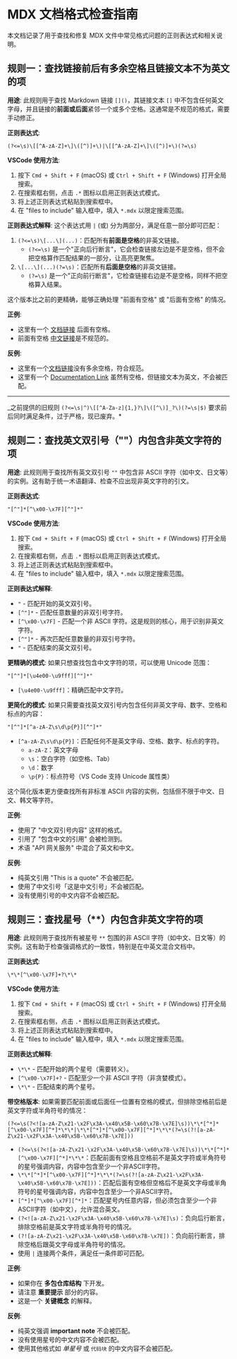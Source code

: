 # MDX 文档格式检查指南

本文档记录了用于查找和修复 MDX 文件中常见格式问题的正则表达式和相关说明。

## 规则一：查找链接前后有多余空格且链接文本不为英文的项

**用途**:
此规则用于查找 Markdown 链接 `[]()`，其链接文本 `[]` 中不包含任何英文字母，并且链接的**前面或后面**紧邻一个或多个空格。这通常是不规范的格式，需要手动修正。

**正则表达式**:

```regex
(?<=\s)\[[^A-zA-Z]+\]\([^)]+\)|\[[^A-zA-Z]+\]\([^)]+\)(?=\s)
```

**VSCode 使用方法**:

1.  按下 `Cmd + Shift + F` (macOS) 或 `Ctrl + Shift + F` (Windows) 打开全局搜索。
2.  在搜索框右侧，点击 `.*` 图标以启用正则表达式模式。
3.  将上述正则表达式粘贴到搜索框中。
4.  在 "files to include" 输入框中，填入 `*.mdx` 以限定搜索范围。

**正则表达式解释**:
这个表达式用 `|` (或) 分为两部分，满足任意一部分即可匹配：

1.  `(?<=\s)\[...\](...)`：匹配所有**前面是空格**的非英文链接。
    - `(?<=\s)` 是一个"正向后行断言"，它会检查链接左边是不是空格，但不会把空格算作匹配结果的一部分，让高亮更聚焦。
2.  `\[...\](...)(?=\s)`：匹配所有**后面是空格**的非英文链接。
    - `(?=\s)` 是一个"正向前行断言"，它检查链接右边是不是空格，同样不把空格算入结果。

这个版本比之前的更精确，能够正确处理 "前面有空格" 或 "后面有空格" 的情况。

**正例**:

- 这里有一个 [文档链接](https://example.com) 后面有空格。
- 前面有空格 [中文链接](https://example.com)是不规范的。

**反例**:

- 这里有一个[文档链接](https://example.com)没有多余空格，符合规范。
- 这里有一个 [Documentation Link](https://example.com) 虽然有空格，但链接文本为英文，不会被匹配。

---

_之前提供的旧规则 `(?<=\s|^)\[[^A-Za-z]{1,}?\]\([^\)]_?\)(?=\s|$)` 要求前后同时满足条件，过于严格，现已废弃。\*

## 规则二：查找英文双引号（""）内包含非英文字符的项

**用途**:
此规则用于查找所有英文双引号 `""` 中包含非 ASCII 字符（如中文、日文等）的实例。这有助于统一术语翻译、检查不应出现非英文字符的引文。

**正则表达式**:

```regex
"[^"]*[^\x00-\x7F][^"]*"
```

**VSCode 使用方法**:

1.  按下 `Cmd + Shift + F` (macOS) 或 `Ctrl + Shift + F` (Windows) 打开全局搜索。
2.  在搜索框右侧，点击 `.*` 图标以启用正则表达式模式。
3.  将上述正则表达式粘贴到搜索框中。
4.  在 "files to include" 输入框中，填入 `*.mdx` 以限定搜索范围。

**正则表达式解释**:

- `"` - 匹配开始的英文双引号。
- `[^"]*` - 匹配任意数量的非双引号字符。
- `[^\x00-\x7F]` - 匹配一个非 ASCII 字符。这是规则的核心，用于识别非英文字符。
- `[^"]*` - 再次匹配任意数量的非双引号字符。
- `"` - 匹配结束的英文双引号。

**更精确的模式**:
如果只想查找包含中文字符的项，可以使用 Unicode 范围：

```regex
"[^"]*[\u4e00-\u9fff][^"]*"
```

- `[\u4e00-\u9fff]`：精确匹配中文字符。

**更简化的模式**:
如果只需要查找英文双引号内包含任何非英文字母、数字、空格和标点的内容：

```regex
"[^"]*[^a-zA-Z\s\d\p{P}][^"]*"
```

- `[^a-zA-Z\s\d\p{P}]`：匹配任何不是英文字母、空格、数字、标点的字符。
  - `a-zA-Z`：英文字母
  - `\s`：空白字符（如空格、Tab）
  - `\d`：数字
  - `\p{P}`：标点符号（VS Code 支持 Unicode 属性类）

这个简化版本更方便查找所有非标准 ASCII 内容的实例，包括但不限于中文、日文、韩文等字符。

**正例**:

- 使用了 "中文双引号内容" 这样的格式。
- 引用了 "包含中文的引用" 会被检测到。
- 术语 "API 网关服务" 中混合了英文和中文。

**反例**:

- 纯英文引用 "This is a quote" 不会被匹配。
- 使用了中文引号「这是中文引号」不会被匹配。
- 没有使用引号的中文内容不会被匹配。

## 规则三：查找星号（\*\*）内包含非英文字符的项

**用途**:
此规则用于查找所有被星号 `**` 包围的非 ASCII 字符（如中文、日文等）的实例。这有助于检查强调格式的一致性，特别是在中英文混合文档中。

**正则表达式**:

```regex
\*\*[^\x00-\x7F]+?\*\*
```

**VSCode 使用方法**:

1.  按下 `Cmd + Shift + F` (macOS) 或 `Ctrl + Shift + F` (Windows) 打开全局搜索。
2.  在搜索框右侧，点击 `.*` 图标以启用正则表达式模式。
3.  将上述正则表达式粘贴到搜索框中。
4.  在 "files to include" 输入框中，填入 `*.mdx` 以限定搜索范围。

**正则表达式解释**:

- `\*\*` - 匹配开始的两个星号（需要转义）。
- `[^\x00-\x7F]+?` - 匹配至少一个非 ASCII 字符（非贪婪模式）。
- `\*\*` - 匹配结束的两个星号。

**带空格版本**:
如果需要匹配前面或后面任一位置有空格的模式，但排除空格前后是英文字符或半角符号的情况：

```regex
(?<=\s(?<![a-zA-Z\x21-\x2F\x3A-\x40\x5B-\x60\x7B-\x7E]\s))\*\*[^*]*[^\x00-\x7F][^*]*\*\*|\*\*[^*]*[^\x00-\x7F][^*]*\*\*(?=\s(?![a-zA-Z\x21-\x2F\x3A-\x40\x5B-\x60\x7B-\x7E]))
```

- `(?<=\s(?<![a-zA-Z\x21-\x2F\x3A-\x40\x5B-\x60\x7B-\x7E]\s))\*\*[^*]*[^\x00-\x7F][^*]*\*\*`：匹配前面有空格且空格前不是英文字符或半角符号的星号强调内容，内容中包含至少一个非ASCII字符。
- `\*\*[^*]*[^\x00-\x7F][^*]*\*\*(?=\s(?![a-zA-Z\x21-\x2F\x3A-\x40\x5B-\x60\x7B-\x7E]))`：匹配后面有空格但空格后不是英文字母或半角符号的星号强调内容，内容中包含至少一个非ASCII字符。
- `[^*]*[^\x00-\x7F][^*]*`：匹配星号内任意内容，但必须包含至少一个非ASCII字符（如中文），允许混合英文。
- `(?<![a-zA-Z\x21-\x2F\x3A-\x40\x5B-\x60\x7B-\x7E]\s)`：负向后行断言，排除空格前是英文字符或半角符号的情况。
- `(?![a-zA-Z\x21-\x2F\x3A-\x40\x5B-\x60\x7B-\x7E])`：负向前行断言，排除空格后跟英文字母或半角符号的情况。
- 使用 `|` 连接两个条件，满足任一条件即可匹配。

**正例**:

- 如果你在 **多包仓库结构** 下开发。
- 请注意 **重要提示** 部分的内容。
- 这是一个 **关键概念** 的解释。

**反例**:

- 纯英文强调 **important note** 不会被匹配。
- 没有使用星号的中文内容不会被匹配。
- 使用其他格式如 _单星号_ 或 `代码块` 的中文内容不会被匹配。
